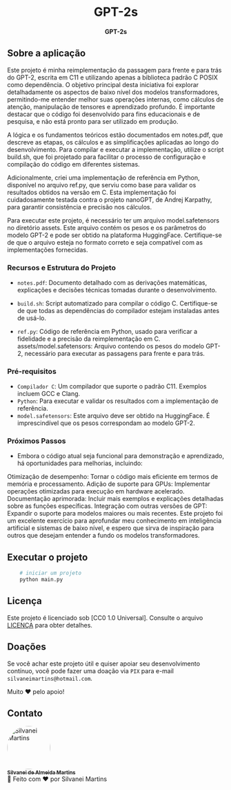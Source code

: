 <h1 align="center">
    GPT-2s
</h1>

<h4 align="center">
    GPT-2s 
</h4>

## Sobre a aplicação

Este projeto é minha reimplementação da passagem para frente e para trás do GPT-2, escrita em C11 e utilizando apenas a biblioteca padrão C POSIX como dependência. O objetivo principal desta iniciativa foi explorar detalhadamente os aspectos de baixo nível dos modelos transformadores, permitindo-me entender melhor suas operações internas, como cálculos de atenção, manipulação de tensores e aprendizado profundo. É importante destacar que o código foi desenvolvido para fins educacionais e de pesquisa, e não está pronto para ser utilizado em produção.

A lógica e os fundamentos teóricos estão documentados em notes.pdf, que descreve as etapas, os cálculos e as simplificações aplicadas ao longo do desenvolvimento. Para compilar e executar a implementação, utilize o script build.sh, que foi projetado para facilitar o processo de configuração e compilação do código em diferentes sistemas.

Adicionalmente, criei uma implementação de referência em Python, disponível no arquivo ref.py, que serviu como base para validar os resultados obtidos na versão em C. Esta implementação foi cuidadosamente testada contra o projeto nanoGPT, de Andrej Karpathy, para garantir consistência e precisão nos cálculos.

Para executar este projeto, é necessário ter um arquivo model.safetensors no diretório assets. Este arquivo contém os pesos e os parâmetros do modelo GPT-2 e pode ser obtido na plataforma HuggingFace. Certifique-se de que o arquivo esteja no formato correto e seja compatível com as implementações fornecidas.

### Recursos e Estrutura do Projeto

- `notes.pdf`: Documento detalhado com as derivações matemáticas, explicações e decisões técnicas tomadas durante o desenvolvimento.

- `build.sh`: Script automatizado para compilar o código C. Certifique-se de que todas as dependências do compilador estejam instaladas antes de usá-lo.

- `ref.py`: Código de referência em Python, usado para verificar a fidelidade e a precisão da reimplementação em C.
  assets/model.safetensors: Arquivo contendo os pesos do modelo GPT-2, necessário para executar as passagens para frente e para trás.

### Pré-requisitos

- `Compilador C`: Um compilador que suporte o padrão C11. Exemplos incluem GCC e Clang.
- `Python`: Para executar e validar os resultados com a implementação de referência.
- `model.safetensors`: Este arquivo deve ser obtido na HuggingFace. É imprescindível que os pesos correspondam ao modelo GPT-2.

### Próximos Passos

- Embora o código atual seja funcional para demonstração e aprendizado, há oportunidades para melhorias, incluindo:

Otimização de desempenho: Tornar o código mais eficiente em termos de memória e processamento.
Adição de suporte para GPUs: Implementar operações otimizadas para execução em hardware acelerado.
Documentação aprimorada: Incluir mais exemplos e explicações detalhadas sobre as funções específicas.
Integração com outras versões de GPT: Expandir o suporte para modelos maiores ou mais recentes.
Este projeto foi um excelente exercício para aprofundar meu conhecimento em inteligência artificial e sistemas de baixo nível, e espero que sirva de inspiração para outros que desejam entender a fundo os modelos transformadores.

## Executar o projeto

```bash
    # iniciar um projeto
    python main.py
```

## Licença

Este projeto é licenciado sob [CC0 1.0 Universal]. Consulte o arquivo [LICENÇA](https://github.com/SilvaneiMartins/gtp-2s/blob/master/LICENSE) para obter detalhes.

## Doações

Se você achar este projeto útil e quiser apoiar seu desenvolvimento contínuo, você pode fazer uma doação via `PIX` para e-mail `silvaneimartins@hotmail.com`.

Muito ❤️ pelo apoio!

## Contato

<a href="https://github.com/SilvaneiMartins">
    <img
        style="border-radius:50%"
        src="https://github.com/SilvaneiMartins.png"
        width="100px;"
        alt="Silvanei Martins"
    />
    <br />
    <sub>
        <b>Silvanei de Almeida Martins</b>
    </sub>
</a>
     <a href="https://github.com/SilvaneiMartins" title="Silvanei martins" >
 </a>
<br />
🚀 Feito com ❤️ por Silvanei Martins
